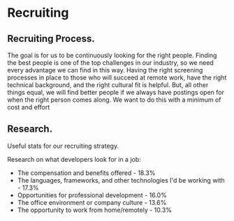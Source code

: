 
# Recruiting

## Recruiting Process.

The goal is for us to be continuously looking for the right people. Finding the best people is one of the top challenges in our industry, so we need every advantage we can find in this way. Having the right screening processes in place to those who will succeed at remote work, have the right technical background, and the right cultural fit is helpful. But, all other things equal, we will find better people if we always have postings open for when the right person comes along. We want to do this with a minimum of cost and effort 

## Research.

Useful stats for our recruiting strategy.

Research on what developers look for in a job:

  * The compensation and benefits offered - 18.3%
  * The languages, frameworks, and other technologies I'd be working with - 17.3%
  * Opportunities for professional development - 16.0%
  * The office environment or company culture - 13.6%
  * The opportunity to work from home/remotely - 10.3%
